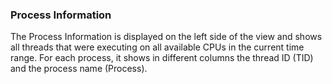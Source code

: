 ### Process Information

The Process Information is displayed on the left side of the view and shows all threads that were executing on all available CPUs in the current time range. For each process, it shows in different columns the thread ID (TID) and the process name (Process).